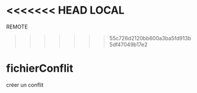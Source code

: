 <<<<<<< HEAD
LOCAL
=======
REMOTE
>>>>>>> 55c726d2120bb600a3ba5fd913b5df47049b17e2
# fichierConflit
créer un conflit
